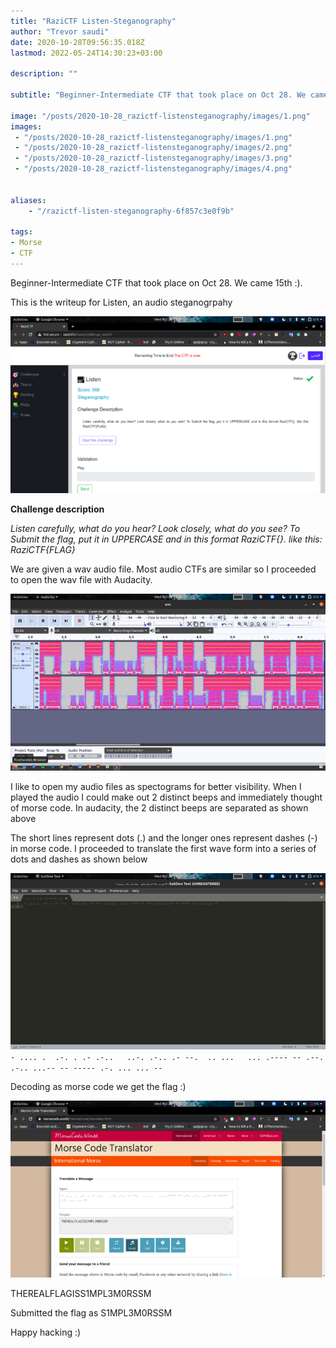 ```yaml
---
title: "RaziCTF Listen-Steganography"
author: "Trevor saudi"
date: 2020-10-28T09:56:35.018Z
lastmod: 2022-05-24T14:30:23+03:00

description: ""

subtitle: "Beginner-Intermediate CTF that took place on Oct 28. We came 15th :)."

image: "/posts/2020-10-28_razictf-listensteganography/images/1.png" 
images:
 - "/posts/2020-10-28_razictf-listensteganography/images/1.png"
 - "/posts/2020-10-28_razictf-listensteganography/images/2.png"
 - "/posts/2020-10-28_razictf-listensteganography/images/3.png"
 - "/posts/2020-10-28_razictf-listensteganography/images/4.png"


aliases:
    - "/razictf-listen-steganography-6f857c3e0f9b"

tags:
- Morse
- CTF
---
```


Beginner-Intermediate CTF that took place on Oct 28. We came 15th :).

This is the writeup for Listen, an audio steganogrpahy

![image](/posts/2020-10-28_razictf-listensteganography/images/1.png#layoutTextWidth)


**Challenge description**

_Listen carefully, what do you hear? Look closely, what do you see? To Submit the flag, put it in UPPERCASE and in this format RaziCTF{}. like this: RaziCTF{FLAG}_

We are given a wav audio file. Most audio CTFs are similar so I proceeded to open the wav file with Audacity.

![image](/posts/2020-10-28_razictf-listensteganography/images/2.png#layoutTextWidth)


I like to open my audio files as spectograms for better visibility. When I played the audio I could make out 2 distinct beeps and immediately thought of morse code. In audacity, the 2 distinct beeps are separated as shown above

The short lines represent dots (.) and the longer ones represent dashes (-) in morse code. I proceeded to translate the first wave form into a series of dots and dashes as shown below

![image](/posts/2020-10-28_razictf-listensteganography/images/3.png#layoutTextWidth)
`- .... .  .-. . .- .-..   ..-. .-.. .- --.  .. ...   ... .---- -- .--. .-.. ...-- -- ----- .-. ... ... --`

Decoding as morse code we get the flag :)

![image](/posts/2020-10-28_razictf-listensteganography/images/4.png#layoutTextWidth)


THEREALFLAGISS1MPL3M0RSSM

Submitted the flag as S1MPL3M0RSSM

Happy hacking :)
